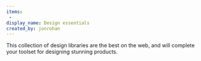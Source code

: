 ```yaml
---
items:
 -
display_name: Design essentials
created_by: jonrohan
---
```

This collection of design libraries are the best on the web, and will complete your toolset for designing stunning products.
